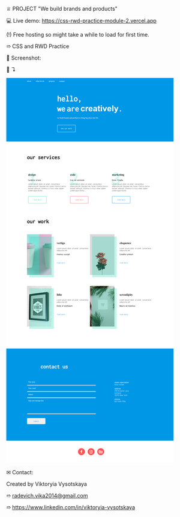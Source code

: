 ♕ PROJECT "We build brands and products"

💻 Live demo: https://css-rwd-practice-module-2.vercel.app

(!) Free hosting so might take a while to load for first time.

➱ CSS and RWD Practice


👀 Screenshot:

📸 ↴︎

![Alt Text](./images/screenshots/1.Home.png)


✉ Contact:

Created by Viktoryia Vysotskaya

➱ radevich.vika2014@gmail.com

➱ https://www.linkedin.com/in/viktoryia-vysotskaya